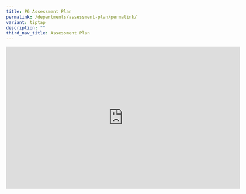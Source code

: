 ```yaml
---
title: P6 Assessment Plan
permalink: /departments/assessment-plan/permalink/
variant: tiptap
description: ""
third_nav_title: Assessment Plan
---
```

<div class="iframe-wrapper"><iframe height="389" width="640" allowfullscreen="true" frameborder="0" src="https://docs.google.com/presentation/d/e/2PACX-1vQ38mFzHoYploAZ9VWD0ahO6wgS1gKksZDhoRK8WxTUpzexOU5tcfOn3Eax7rSLyw/embed?start=false&amp;loop=false&amp;delayms=3000"></iframe></div><p></p>